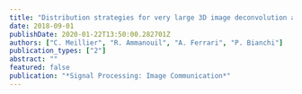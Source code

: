 ```yaml
---
title: "Distribution strategies for very large 3D image deconvolution algorithms"
date: 2018-09-01
publishDate: 2020-01-22T13:50:00.282701Z
authors: ["C. Meillier", "R. Ammanouil", "A. Ferrari", "P. Bianchi"]
publication_types: ["2"]
abstract: ""
featured: false
publication: "*Signal Processing: Image Communication*"
---
```


